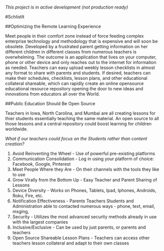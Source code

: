 *This project is in active development (not production ready)*

#SchlistIt

##Optimizing the Remote Learning Experience

Meet people in their comfort zone instead of force feeding complex enterprise technology and methodology that is expensive and will soon be obsolete.  Developed by a frustrated parent getting information on her different children in different classes from numerous teachers is overwhelming.  The outcome is an application that lives on your computer, phone or other device and only reaches out to the internet for information as needed.  Teachers can easy upload weekly lesson checklists in almost any format to share with parents and students.  If desired, teachers can make their schedules, checklists, lesson plans, and other educational collateral shareable, which can rapidly create an online opensource educational resource repository opening the door to new ideas and innovations from educators all over the World.

##Public Education Should Be Open Source

Teachers in Iowa, North Carolina, and Mumbai are all creating lessons for thier students essentially teaching the same material. An open source to all those lessons and a central repository could boost learning for children worldwide.

*What if our teachers could focus on the Students rather than content creation?*

1) Avoid Reinventing the Wheel - Use of powerful pre-existing platforms
2) Communication Consolidation - Log in using your platform of choice: Facebook, Google, Pinterest
3) Meet People Where they Are - On their channels with the tools they like to use
4) Grow Virally from the Bottom Up - Easy Teacher and Parent Sharing of Lessons
5) Device Diversity - Works on Phones, Tablets, Ipad, Iphones, Androids, Roku, Fire, etc.
6) Notification Effectiveness - Parents Teachers Students and Administration able to contacted numerous ways - phone, text, email, msging,
7) Security - Utilizes the most advanced security methods already in use with the largest companies
8) Inclusive/Exclusive - Can be used by just parents, or parents and teachers
9) Open Source Shareable Lesson Plans - Teachers can access other teachers lesson collateral and adapt to their own classes